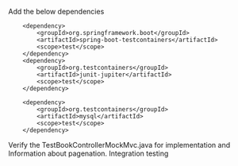  Add the below dependencies

        <dependency>
			<groupId>org.springframework.boot</groupId>
			<artifactId>spring-boot-testcontainers</artifactId>
			<scope>test</scope>
		</dependency>
		<dependency>
			<groupId>org.testcontainers</groupId>
			<artifactId>junit-jupiter</artifactId>
			<scope>test</scope>
		</dependency>

		<dependency>
			<groupId>org.testcontainers</groupId>
			<artifactId>mysql</artifactId>
			<scope>test</scope>
		</dependency>

Verify the TestBookControllerMockMvc.java for implementation
and Information about pagenation.
Integration testing